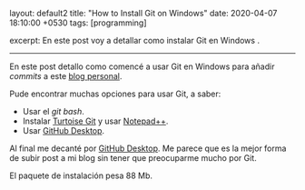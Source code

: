 layout: default2
title:  "How to Install Git on Windows"
date:   2020-04-07 18:10:00 +0530
tags: [programming]

excerpt: En este post voy a detallar como instalar Git en Windows .

---
En este post detallo como comencé a usar Git en Windows para añadir *commits* a este [blog personal](https://quantumofvacuum.github.io/).

Pude encontrar muchas opciones para usar Git, a saber:
- Usar el *git bash*.
- Instalar [Turtoise Git](https://tortoisegit.org/) y usar [Notepad++](https://notepad-plus-plus.org/).
- Usar [GitHub Desktop](https://desktop.github.com/).

Al final me decanté por [GitHub Desktop](https://desktop.github.com/). Me parece que es la mejor forma de subir post a mi blog sin tener que preocuparme mucho por Git.

El paquete de instalación pesa 88 Mb.


